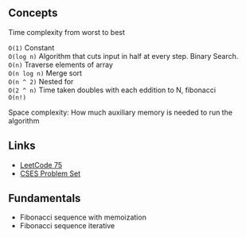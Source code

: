 ## Concepts

Time complexity from worst to best  

`O(1)` Constant   
`O(log n)` Algorithm that cuts input in half at every step. Binary Search.     
`O(n)` Traverse elements of array  
`O(n log n)` Merge sort  
`O(n ^ 2)` Nested for  
`O(2 ^ n)` Time taken doubles with each eddition to N, fibonacci  
`O(n!)`  

Space complexity: How much auxiliary memory is needed to run the algorithm  

## Links

- [LeetCode 75](https://leetcode.com/studyplan/leetcode-75/)
- [CSES Problem Set](https://cses.fi/problemset/)

## Fundamentals

- Fibonacci sequence with memoization
- Fibonacci sequence iterative